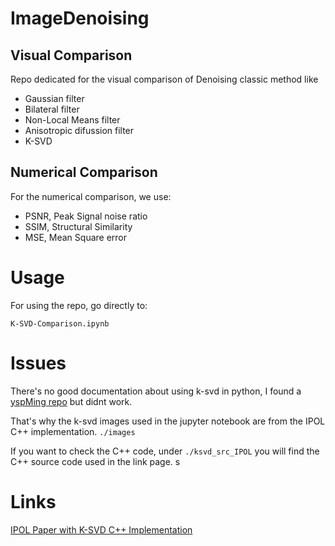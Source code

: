 # ImageDenoising

## Visual Comparison
Repo dedicated for the visual comparison of Denoising classic method like

- Gaussian filter
- Bilateral filter
- Non-Local Means filter
- Anisotropic difussion filter
- K-SVD

## Numerical Comparison
For the numerical comparison, we use:

- PSNR, Peak Signal noise ratio
- SSIM, Structural Similarity
- MSE, Mean Square error

# Usage

For using the repo, go directly to:
```
K-SVD-Comparison.ipynb
```

# Issues
There's no good documentation about using k-svd in python, I found a [yspMing repo](https://github.com/yspMing/K-SVD-simple-implementation) but didnt work.

That's why the k-svd images used in the jupyter notebook are from the IPOL C++ implementation. `./images`

If you want to check the C++ code, under `./ksvd_src_IPOL` you will find the C++ source code used in the link page.
s
# Links
[IPOL Paper with K-SVD C++ Implementation](https://ipolcore.ipol.im/demo/clientApp/demo.html?id=58&key=11B678CB731EC80E602F6BA634886C2E)
